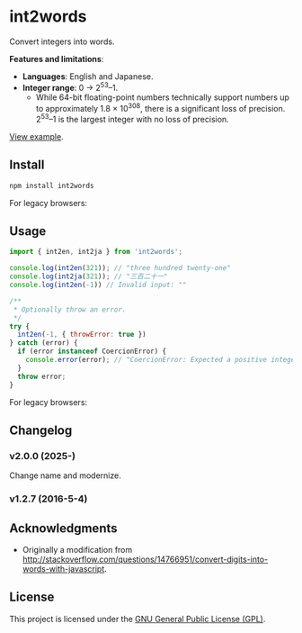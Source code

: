 int2words
================================================================================
Convert integers into words.

**Features and limitations**:
- **Languages**: English and Japanese.
- **Integer range**: 0 → 2<sup>53</sup>–1.
  - While 64-bit floating-point numbers technically support numbers up to approximately 1.8 × 10<sup>308</sup>, there is a significant loss of precision. 2<sup>53</sup>–1 is the largest integer with no loss of precision.

[View example](https://dmkishi.github.io/int2words/).

Install
--------------------------------------------------------------------------------
```sh
npm install int2words
```

For legacy browsers:

Usage
--------------------------------------------------------------------------------
```js
import { int2en, int2ja } from 'int2words';

console.log(int2en(321)); // "three hundred twenty-one"
console.log(int2ja(321)); // "三百二十一"
console.log(int2en(-1)) // Invalid input: ""

/**
 * Optionally throw an error.
 */
try {
  int2en(-1, { throwError: true })
} catch (error) {
  if (error instanceof CoercionError) {
    console.error(error); // "CoercionError: Expected a positive integer."
  }
  throw error;
}
```

For legacy browsers:

Changelog
--------------------------------------------------------------------------------
### v2.0.0 (2025-)
Change name and modernize.

### v1.2.7 (2016-5-4)

Acknowledgments
--------------------------------------------------------------------------------
- Originally a modification from <http://stackoverflow.com/questions/14766951/convert-digits-into-words-with-javascript>.

License
--------------------------------------------------------------------------------
This project is licensed under the [GNU General Public License (GPL)](LICENSE).
